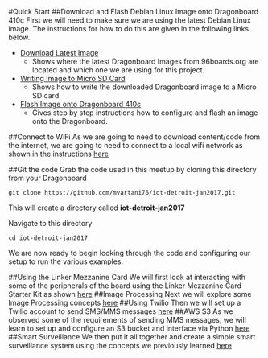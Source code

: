 #Quick Start
##Download and Flash Debian Linux Image onto Dragonboard 410c
First we will need to make sure we are using the latest Debian Linux image. The instructions for how to do this are given in the following links below.

- [Download Latest Image](Miscellaneous/DownloadLatestImage.md)
   - Shows where the latest Dragonboard Images from 96boards.org are located and which one we are using for this project.
- [Writing Image to Micro SD Card](Miscellaneous/WriteImagetoMicroSD.md)
   - Shows how to write the downloaded Dragonboard image to a Micro SD card.
- [Flash Image onto Dragonboard 410c](Miscellaneous/FlashLinuxOntoDragonBoard.md)
   - Gives step by step instructions how to configure and flash an image onto the Dragonboard.

##Connect to WiFi
As we are going to need to download content/code from the internet, we are going to need to connect to a local wifi network as shown in the instructions [here](Miscellaneous/WiFi.md)

##Git the code
Grab the code used in this meetup by cloning this directory from your Dragonboard
```
git clone https://github.com/mvartani76/iot-detroit-jan2017.git
```
This will create a directory called **iot-detroit-jan2017**

Navigate to this directory
```
cd iot-detroit-jan2017
```
We are now ready to begin looking through the code and configuring our setup to run the various examples.

##Using the Linker Mezzanine Card
We will first look at interacting with some of the peripherals of the board using the Linker Mezzanine Card Starter Kit as shown [here](LinkerBoard/README.md)
##Image Processing
Next we will explore some Image Processing concepts [here](ImageProcessing/README.md)
##Using Twilio
Then we will set up a Twilio account to send SMS/MMS messages [here](Messaging/README.md)
##AWS S3
As we observed some of the requirements of sending MMS messages, we will learn to set up and configure an S3 bucket and interface via Python [here](AWS_s3/README.md)
##Smart Surveillance
We then put it all together and create a simple smart surveillance system using the concepts we previously learned [here](SmartSurveillance/README.md)

